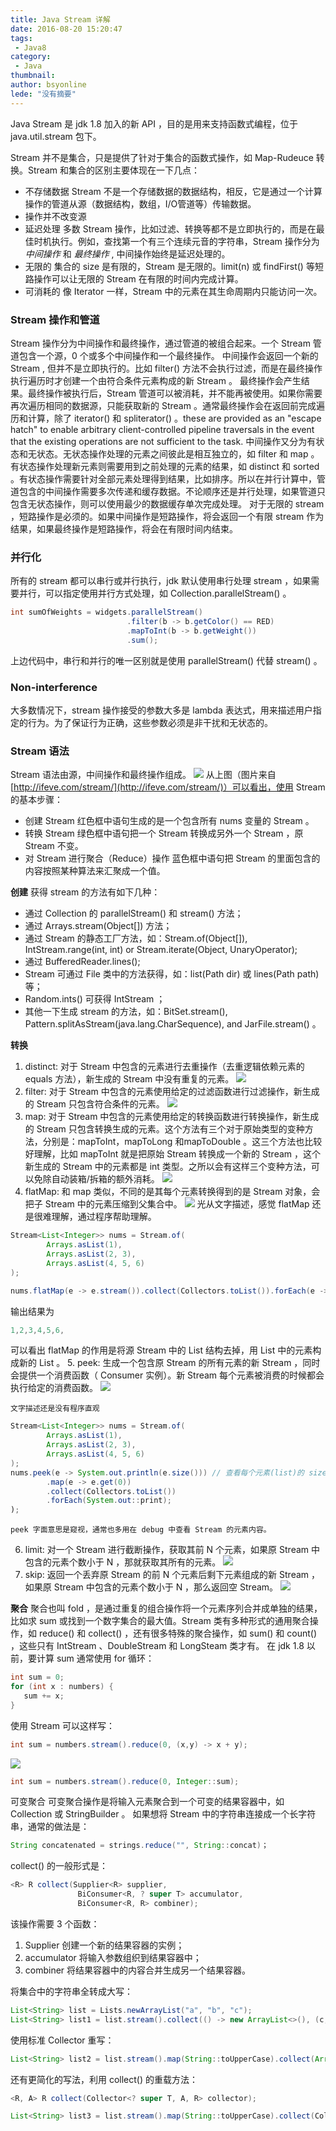 ```yaml
---
title: Java Stream 详解
date: 2016-08-20 15:20:47
tags:
 - Java8
category: 
 - Java
thumbnail: 
author: bsyonline
lede: "没有摘要"
---
```


Java Stream 是 jdk 1.8 加入的新 API ，目的是用来支持函数式编程，位于 java.util.stream 包下。

Stream 并不是集合，只是提供了针对于集合的函数式操作，如 Map-Rudeuce 转换。Stream 和集合的区别主要体现在一下几点：
* 不存储数据
  Stream 不是一个存储数据的数据结构，相反，它是通过一个计算操作的管道从源（数据结构，数组，I/O管道等）传输数据。
* 操作并不改变源
* 延迟处理
  多数 Stream 操作，比如过滤、转换等都不是立即执行的，而是在最佳时机执行。例如，查找第一个有三个连续元音的字符串，Stream 操作分为 *中间操作* 和 *最终操作* , 中间操作始终是延迟处理的。
* 无限的
  集合的 size 是有限的，Stream 是无限的。limit(n) 或 findFirst() 等短路操作可以让无限的 Stream 在有限的时间内完成计算。
* 可消耗的
  像 Iterator 一样，Stream 中的元素在其生命周期内只能访问一次。




### Stream 操作和管道
Stream 操作分为中间操作和最终操作，通过管道的被组合起来。一个 Stream 管道包含一个源，0 个或多个中间操作和一个最终操作。
中间操作会返回一个新的 Stream , 但并不是立即执行的。比如 filter() 方法不会执行过滤，而是在最终操作执行遍历时才创建一个由符合条件元素构成的新 Stream 。
最终操作会产生结果。最终操作被执行后，Stream 管道可以被消耗，并不能再被使用。如果你需要再次遍历相同的数据源，只能获取新的 Stream 。通常最终操作会在返回前完成遍历和计算，除了 iterator() 和 spliterator() 。these are provided as an "escape hatch" to enable arbitrary client-controlled pipeline traversals in the event that the existing operations are not sufficient to the task.
中间操作又分为有状态和无状态。无状态操作处理的元素之间彼此是相互独立的，如 filter 和 map 。有状态操作处理新元素则需要用到之前处理的元素的结果，如 distinct 和 sorted 。有状态操作需要针对全部元素处理得到结果，比如排序。所以在并行计算中，管道包含的中间操作需要多次传递和缓存数据。不论顺序还是并行处理，如果管道只包含无状态操作，则可以使用最少的数据缓存单次完成处理。
对于无限的 stream ，短路操作是必须的。如果中间操作是短路操作，将会返回一个有限 stream 作为结果，如果最终操作是短路操作，将会在有限时间内结束。

### 并行化
所有的 stream 都可以串行或并行执行，jdk 默认使用串行处理 stream ，如果需要并行，可以指定使用并行方式处理，如 Collection.parallelStream() 。
```java
int sumOfWeights = widgets.parallelStream()
                          .filter(b -> b.getColor() == RED)
                          .mapToInt(b -> b.getWeight())
                          .sum();
```
上边代码中，串行和并行的唯一区别就是使用 parallelStream() 代替 stream() 。


### Non-interference
大多数情况下，stream 操作接受的参数大多是 lambda 表达式，用来描述用户指定的行为。为了保证行为正确，这些参数必须是非干扰和无状态的。

### Stream 语法
Stream 语法由源，中间操作和最终操作组成。
![](https://raw.githubusercontent.com/bsyonline/pic/master/20181014/stream.jpg)
从上图（图片来自[http://ifeve.com/stream/](http://ifeve.com/stream/)）可以看出，使用 Stream 的基本步骤：
* 创建 Stream
  红色框中语句生成的是一个包含所有 nums 变量的 Stream 。
* 转换 Stream
  绿色框中语句把一个 Stream 转换成另外一个 Stream ，原 Stream 不变。
* 对 Stream 进行聚合（Reduce）操作
  蓝色框中语句把 Stream 的里面包含的内容按照某种算法来汇聚成一个值。

**创建**
获得 stream 的方法有如下几种：
* 通过 Collection 的 parallelStream() 和 stream() 方法；
* 通过 Arrays.stream(Object[]) 方法；
* 通过 Stream 的静态工厂方法，如：Stream.of(Object[]), IntStream.range(int, int) or Stream.iterate(Object, UnaryOperator);
* 通过 BufferedReader.lines();
* Stream<Path> 可通过 File 类中的方法获得，如：list(Path dir) 或 lines(Path path) 等；
* Random.ints() 可获得 IntStream ；
* 其他一下生成 stream 的方法，如：BitSet.stream(), Pattern.splitAsStream(java.lang.CharSequence), and JarFile.stream() 。

**转换**
1. distinct:
   对于 Stream 中包含的元素进行去重操作（去重逻辑依赖元素的 equals 方法），新生成的 Stream 中没有重复的元素。
   ![](https://raw.githubusercontent.com/bsyonline/pic/master/20181014/distinct.jpg)
2. filter:
   对于 Stream 中包含的元素使用给定的过滤函数进行过滤操作，新生成的 Stream 只包含符合条件的元素。
   ![](https://raw.githubusercontent.com/bsyonline/pic/master/20181014/filter.jpg)
3. map:
   对于 Stream 中包含的元素使用给定的转换函数进行转换操作，新生成的 Stream 只包含转换生成的元素。这个方法有三个对于原始类型的变种方法，分别是：mapToInt，mapToLong 和mapToDouble 。这三个方法也比较好理解，比如 mapToInt 就是把原始 Stream 转换成一个新的 Stream ，这个新生成的 Stream 中的元素都是 int 类型。之所以会有这样三个变种方法，可以免除自动装箱/拆箱的额外消耗。
   ![](https://raw.githubusercontent.com/bsyonline/pic/master/20181014/map.jpg)
4. flatMap:
   和 map 类似，不同的是其每个元素转换得到的是 Stream 对象，会把子 Stream 中的元素压缩到父集合中。
   ![](https://raw.githubusercontent.com/bsyonline/pic/master/20181014/flatMap.jpg)
   光从文字描述，感觉 flatMap 还是很难理解，通过程序帮助理解。
```java
Stream<List<Integer>> nums = Stream.of(
        Arrays.asList(1),
        Arrays.asList(2, 3),
        Arrays.asList(4, 5, 6)
);

nums.flatMap(e -> e.stream()).collect(Collectors.toList()).forEach(e -> System.out.print(e + ","));
```
  输出结果为
```java
1,2,3,4,5,6,
```
  可以看出 flatMap 的作用是将源 Stream 中的 List 结构去掉，用 List 中的元素构成新的 List 。
5. peek:
   生成一个包含原 Stream 的所有元素的新 Stream ，同时会提供一个消费函数（ Consumer 实例）。新 Stream 每个元素被消费的时候都会执行给定的消费函数。
   ![](https://raw.githubusercontent.com/bsyonline/pic/master/20181014/peek.jpg)

    文字描述还是没有程序直观
```java
Stream<List<Integer>> nums = Stream.of(
        Arrays.asList(1),
        Arrays.asList(2, 3),
        Arrays.asList(4, 5, 6)
);
nums.peek(e -> System.out.println(e.size())) // 查看每个元素(list)的 size
        .map(e -> e.get(0))
        .collect(Collectors.toList())
        .forEach(System.out::print);
);
```
    peek 字面意思是窥视，通常也多用在 debug 中查看 Stream 的元素内容。
6. limit:
   对一个 Stream 进行截断操作，获取其前 N 个元素，如果原 Stream 中包含的元素个数小于 N ，那就获取其所有的元素。
   ![](https://raw.githubusercontent.com/bsyonline/pic/master/20181014/limit.jpg)
7. skip:
   返回一个丢弃原 Stream 的前 N 个元素后剩下元素组成的新 Stream ，如果原 Stream 中包含的元素个数小于 N ，那么返回空 Stream。
   ![](https://raw.githubusercontent.com/bsyonline/pic/master/20181014/skip.jpg)

**聚合**
聚合也叫 fold ，是通过重复的组合操作将一个元素序列合并成单独的结果，比如求 sum 或找到一个数字集合的最大值。Stream 类有多种形式的通用聚合操作，如 reduce() 和 collect() ，还有很多特殊的聚合操作，如 sum() 和 count() ，这些只有 IntStream 、DoubleStream 和 LongSteam 类才有。
在 jdk 1.8 以前，要计算 sum 通常使用 for 循环：
```java
int sum = 0;
for (int x : numbers) {
   sum += x;
}
```
使用 Stream 可以这样写：
```java
int sum = numbers.stream().reduce(0, (x,y) -> x + y);
```
![](https://raw.githubusercontent.com/bsyonline/pic/master/20181014/reduce.png)
```java
int sum = numbers.stream().reduce(0, Integer::sum);
```
可变聚合
可变聚合操作是将输入元素聚合到一个可变的结果容器中，如 Collection 或 StringBuilder 。
如果想将 Stream 中的字符串连接成一个长字符串，通常的做法是：
```java
String concatenated = strings.reduce("", String::concat)；
```
collect() 的一般形式是：
```java
<R> R collect(Supplier<R> supplier,
               BiConsumer<R, ? super T> accumulator,
               BiConsumer<R, R> combiner);
```
该操作需要 3 个函数：
1. Supplier 创建一个新的结果容器的实例；
2. accumulator 将输入参数组织到结果容器中；
3. combiner 将结果容器中的内容合并生成另一个结果容器。

将集合中的字符串全转成大写：
```java
List<String> list = Lists.newArrayList("a", "b", "c");
List<String> list1 = list.stream().collect(() -> new ArrayList<>(), (c, e) -> c.add(e.toUpperCase()), (c1, c2) -> c1.addAll(c2));
```
使用标准 Collector 重写：
```java
List<String> list2 = list.stream().map(String::toUpperCase).collect(ArrayList::new, ArrayList::add, ArrayList::addAll);
```
还有更简化的写法，利用 collect() 的重载方法：
```java
<R, A> R collect(Collector<? super T, A, R> collector);
```

```java
List<String> list3 = list.stream().map(String::toUpperCase).collect(Collectors.toList());
```
